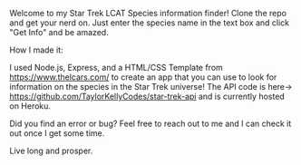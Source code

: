 Welcome to my Star Trek LCAT Species information finder!
Clone the repo and get your nerd on.
Just enter the species name in the text box and click "Get Info" and be amazed.

How I made it:

I used Node.js, Express, and a HTML/CSS Template from https://www.thelcars.com/ to create an app that you can use to look for information on the species in the Star Trek universe! The API code is here-> https://github.com/TaylorKellyCodes/star-trek-api and is currently hosted on Heroku.

Did you find an error or bug? Feel free to reach out to me and I can check it out once I get some time.

Live long and prosper.
